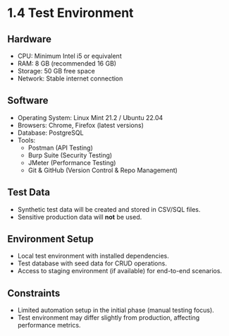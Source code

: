 # 1.4 Test Environment

## Hardware
- CPU: Minimum Intel i5 or equivalent  
- RAM: 8 GB (recommended 16 GB)  
- Storage: 50 GB free space  
- Network: Stable internet connection  

## Software
- Operating System: Linux Mint 21.2 / Ubuntu 22.04  
- Browsers: Chrome, Firefox (latest versions)  
- Database: PostgreSQL  
- Tools:  
  - Postman (API Testing)  
  - Burp Suite (Security Testing)  
  - JMeter (Performance Testing)  
  - Git & GitHub (Version Control & Repo Management)  

## Test Data
- Synthetic test data will be created and stored in CSV/SQL files.  
- Sensitive production data will **not** be used.  

## Environment Setup
- Local test environment with installed dependencies.  
- Test database with seed data for CRUD operations.  
- Access to staging environment (if available) for end-to-end scenarios.  

## Constraints
- Limited automation setup in the initial phase (manual testing focus).  
- Test environment may differ slightly from production, affecting performance metrics.  
